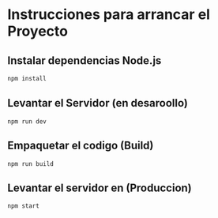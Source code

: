 # Instrucciones para arrancar el Proyecto
## Instalar dependencias Node.js
```bash
npm install
```

## Levantar el Servidor (en desaroollo)
```
npm run dev
```

## Empaquetar el codigo (Build)
```
npm run build
```

## Levantar el servidor en (Produccion)
```
npm start
```

